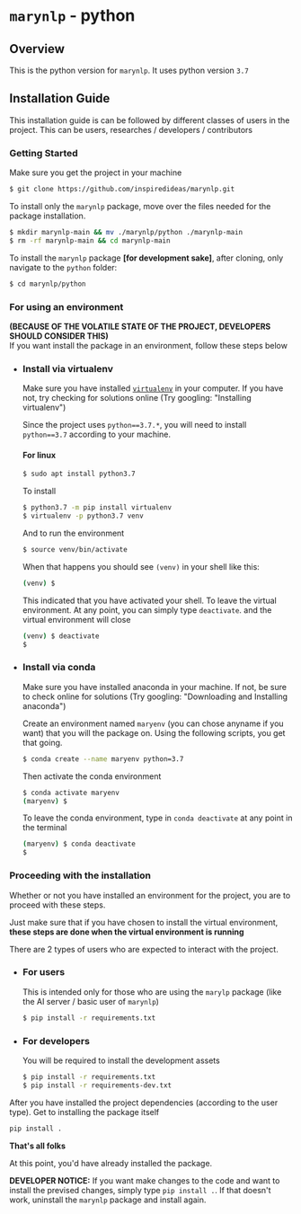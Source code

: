 # `marynlp` - python

## Overview

This is the python version for `marynlp`. It uses python version `3.7`
## Installation Guide

This installation guide is can be followed by different classes of users in the project. This can be users, researches / developers / contributors


### Getting Started

Make sure you get the project in your machine

```bash
$ git clone https://github.com/inspiredideas/marynlp.git
```


To install only the `marynlp` package, move over the files needed for the package installation.

```bash
$ mkdir marynlp-main && mv ./marynlp/python ./marynlp-main
$ rm -rf marynlp-main && cd marynlp-main
```

To install the `marynlp` package **[for development sake]**, after cloning, only navigate to the `python` folder:
```bash
$ cd marynlp/python
```

### For using an environment

**(BECAUSE OF THE VOLATILE STATE OF THE PROJECT, DEVELOPERS SHOULD CONSIDER THIS)**<br />
If you want install the package in an environment, follow these steps below


- ### Install via virtualenv

    Make sure you have installed [`virtualenv`](https://github.com/pypa/virtualenv) in your computer. If you have not, try checking for solutions online (Try googling: "Installing virtualenv")

    Since the project uses `python==3.7.*`, you will need to install `python==3.7` according to your machine.

    #### For linux
    ```bash
    $ sudo apt install python3.7 
    ```
    
    To install
    ```bash
    $ python3.7 -m pip install virtualenv
    $ virtualenv -p python3.7 venv
    ```
    And to run the environment
    ```bash
    $ source venv/bin/activate 
    ```

    When that happens you should see `(venv)` in your shell like this:
    ```bash
    (venv) $
    ```

    This indicated that you have activated your shell. To leave the virtual environment. At any point, you can simply type `deactivate`. and the virtual environment will close

    ```bash
    (venv) $ deactivate
    $
    ```

- ### Install via conda
    Make sure you have installed anaconda in your machine. If not, be sure to check online for solutions (Try googling: "Downloading and Installing anaconda")

    Create an environment named `maryenv` (you can chose anyname if you want) that you will the package on. Using the following scripts, you get that going.

    ```bash
    $ conda create --name maryenv python=3.7
    ```

    Then activate the conda environment

    ```bash
    $ conda activate maryenv
    (maryenv) $
    ```

    To leave the conda environment, type in `conda deactivate` at any point in the terminal

    ```bash
    (maryenv) $ conda deactivate
    $
    ```

### Proceeding with the installation
Whether or not you have installed an environment for the project, you are to proceed with these steps. 

Just make sure that if you have chosen to install the virtual environment, **these steps are done when the virtual environment is running**

There are 2 types of users who are expected to interact with the project. 

- ### For users
    This is intended only for those who are using the `marylp` package (like the AI server / basic user of `marynlp`)

    ```bash
    $ pip install -r requirements.txt
    ```

- ### For developers
    You will be required to install the development assets

    ```bash
    $ pip install -r requirements.txt
    $ pip install -r requirements-dev.txt
    ```

After you have installed the project dependencies (according to the user type). Get to installing the package itself

```bash
pip install .
```

**That's all folks**

At this point, you'd have already installed the package.

**DEVELOPER NOTICE:** If you want make changes to the code and want to install the prevised changes, simply type `pip install .`. If that doesn't work, uninstall the `marynlp` package and install again.
